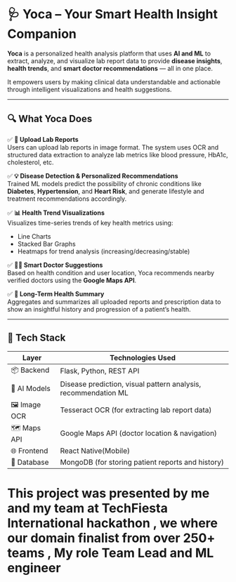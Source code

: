 # 🩺 Yoca – Your Smart Health Insight Companion

**Yoca** is a personalized health analysis platform that uses **AI and ML** to extract, analyze, and visualize lab report data to provide **disease insights**, **health trends**, and **smart doctor recommendations** — all in one place.

It empowers users by making clinical data understandable and actionable through intelligent visualizations and health suggestions.

---

## 🔍 What Yoca Does

✅ **📄 Upload Lab Reports**  
Users can upload lab reports in image format. The system uses OCR and structured data extraction to analyze lab metrics like blood pressure, HbA1c, cholesterol, etc.

✅ **💡 Disease Detection & Personalized Recommendations**  
Trained ML models predict the possibility of chronic conditions like **Diabetes**, **Hypertension**, and **Heart Risk**, and generate lifestyle and treatment recommendations accordingly.

✅ **📊 Health Trend Visualizations**  
Visualizes time-series trends of key health metrics using:
- Line Charts
- Stacked Bar Graphs
- Heatmaps for trend analysis (increasing/decreasing/stable)

✅ **👨‍⚕️ Smart Doctor Suggestions**  
Based on health condition and user location, Yoca recommends nearby verified doctors using the **Google Maps API**.

✅ **🧠 Long-Term Health Summary**  
Aggregates and summarizes all uploaded reports and prescription data to show an insightful history and progression of a patient’s health.

---

## 🧠 Tech Stack

| Layer         | Technologies Used                                              |
|--------------|-----------------------------------------------------------------|
| 📦 Backend    | Flask, Python, REST API                                        |
| 🧠 AI Models  | Disease prediction, visual pattern analysis, recommendation ML |
| 🖼 Image OCR  | Tesseract OCR  (for extracting lab report data)       |
| 🗺 Maps API   | Google Maps API (doctor location & navigation)                 |
| 🌐 Frontend   | React Native(Mobile)                      |
| 🧾 Database   | MongoDB (for storing patient reports and history)              |

# This project was presented by me and my team at TechFiesta International hackathon , we where our domain finalist from over 250+ teams , My role Team Lead and ML engineer

